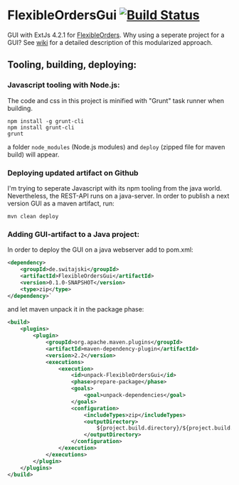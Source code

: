 # FlexibleOrdersGui <a href="https://travis-ci.org/Switajski/FlexibleOrdersGui">![Build Status](https://travis-ci.org/Switajski/FlexibleOrdersGui.svg)</a>

GUI with ExtJs 4.2.1 for [FlexibleOrders](https://github.com/Switajski/FlexibleOrders). Why using a seperate project for a GUI? See [wiki](http://wiki.switajski.de/2016/01/24/how-to-create-maven-artifact-with-static-web-resources.html) for a detailed description of this modularized approach.

## Tooling, building, deploying:

### Javascript tooling with Node.js:
The code and css in this project is minified with "Grunt" task runner when building.
```
npm install -g grunt-cli
npm install grunt-cli
grunt
```
a folder `node_modules` (Node.js modules) and `deploy` (zipped file for maven build) will appear.

### Deploying updated artifact on Github
I'm trying to seperate Javascript with its npm tooling from the java world. Nevertheless, the REST-API runs on a java-server. In order to publish a next version GUI as a maven artifact, run:
```
mvn clean deploy
```

### Adding GUI-artifact to a Java project:
In order to deploy the GUI on a java webserver add to pom.xml:

```xml
<dependency>
    <groupId>de.switajski</groupId>
    <artifactId>FlexibleOrdersGui</artifactId>
    <version>0.1.0-SNAPSHOT</version>
    <type>zip</type>
</dependency>`
```

and let maven unpack it in the package phase:
```xml
<build>
    <plugins>
        <plugin>
            <groupId>org.apache.maven.plugins</groupId>
            <artifactId>maven-dependency-plugin</artifactId>
            <version>2.2</version>
            <executions>
                <execution>
                    <id>unpack-FlexibleOrdersGui</id>
                    <phase>prepare-package</phase>
                    <goals>
                        <goal>unpack-dependencies</goal>
                    </goals>
                    <configuration>
                        <includeTypes>zip</includeTypes>
                        <outputDirectory>
                            ${project.build.directory}/${project.build.finalName}/
                        </outputDirectory>
                    </configuration>
                </execution>
            </executions>
        </plugin>
    </plugins>
</build>
```